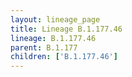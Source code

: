 ```yaml
---
layout: lineage_page
title: Lineage B.1.177.46
lineage: B.1.177.46
parent: B.1.177
children: ['B.1.177.46']
---
```

